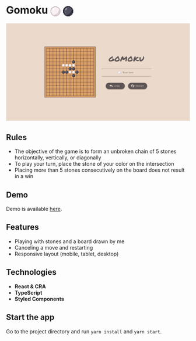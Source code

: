 # Gomoku <img src="/src/assets/images/stone-white.svg" alt="white-stone" width="28" align="center"/> <img src="/src/assets/images/stone-black.svg" alt="black-stone" width="28" align="center"/>

![Screenshot](/screenshot.png)

## Rules

- The objective of the game is to form an unbroken chain of 5 stones horizontally, vertically, or diagonally
- To play your turn, place the stone of your color on the intersection
- Placing more than 5 stones consecutively on the board does not result in a win

## Demo

Demo is available [here](https://gomoku-ashy.vercel.app/).

## Features

- Playing with stones and a board drawn by me
- Canceling a move and restarting
- Responsive layout (mobile, tablet, desktop)

## Technologies

- **React & CRA**
- **TypeScript**
- **Styled Components**

## Start the app

Go to the project directory and run `yarn install` and `yarn start`.
